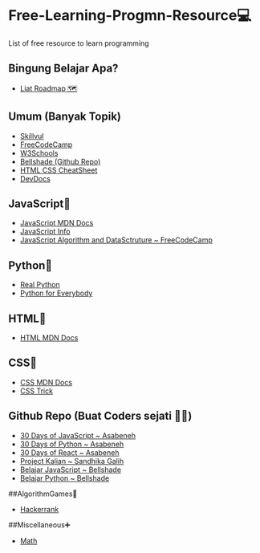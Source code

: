 # Free-Learning-Progmn-Resource💻
List of free resource to learn programming

## Bingung Belajar Apa?
- [Liat Roadmap 🗺](https://roadmap.sh/)

## Umum (Banyak Topik)
- [Skillvul](https://skilvul.com/)
- [FreeCodeCamp](https://www.freecodecamp.org/)
- [W3Schools](https://www.w3schools.com/)
- [Bellshade (Github Repo)](https://github.com/bellshade)
- [HTML CSS CheatSheet](https://htmlcheatsheet.com/)
- [DevDocs](https://devdocs.io/)

## JavaScript📜
- [JavaScript MDN Docs](https://developer.mozilla.org/en-US/docs/Web/JavaScript)
- [JavaScript Info](https://javascript.info/)
- [JavaScript Algorithm and DataSctruture ~ FreeCodeCamp](https://www.freecodecamp.org/learn/javascript-algorithms-and-data-structures/)

## Python🐍
- [Real Python](https://realpython.com/learning-paths/become-python-web-developer/)
- [Python for Everybody](https://www.py4e.com/lessons)

## HTML📑
- [HTML MDN Docs](https://developer.mozilla.org/en-US/docs/Web/HTML)

## CSS💅
- [CSS MDN Docs](https://developer.mozilla.org/en-US/docs/Web/CSS)
- [CSS Trick](https://css-tricks.com/)

## Github Repo (Buat Coders sejati 👨‍💻)
- [30 Days of JavaScript ~ Asabeneh](https://github.com/Asabeneh/30-Days-Of-JavaScript)
- [30 Days of Python ~ Asabeneh](https://github.com/Asabeneh/30-Days-Of-Python)
- [30 Days of React ~ Asabeneh](https://github.com/Asabeneh/30-Days-Of-React)
- [Project Kalian ~ Sandhika Galih](https://github.com/sandhikagalih/project-kalian)
- [Belajar JavaScript ~ Bellshade](https://github.com/bellshade/Javascript)
- [Belajar Python ~ Bellshade](https://github.com/bellshade/Python)

##AlgorithmGames🧠
- [Hackerrank](https://www.hackerrank.com/dashboard)

##Miscellaneous➕
- [Math](https://www.hackerrank.com/domains/mathematics)
